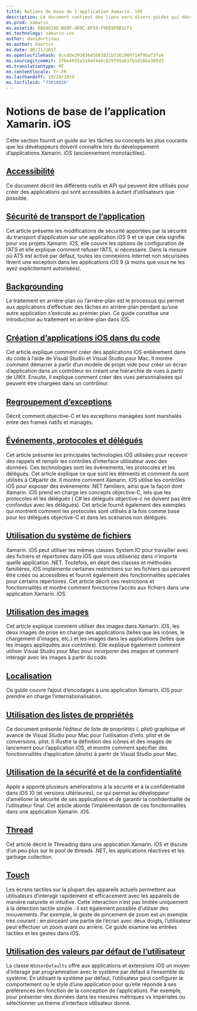 ```yaml
---
title: Notions de base de l’application Xamarin. iOS
description: Ce document contient des liens vers divers guides qui décrivent les concepts fondamentaux du développement Xamarin. iOS, tels que la sécurité du transport de l’application, l’arrière-plan, les événements et le Threading.
ms.prod: xamarin
ms.assetid: 608403AE-B09F-4D9C-8F59-F9DE9F0B1CF1
ms.technology: xamarin-ios
author: davidortinau
ms.author: daortin
ms.date: 06/21/2017
ms.openlocfilehash: 0ccdde29183645b93831b7261909714f9baf3fa4
ms.sourcegitcommit: 2fbe4932a319af4ebc829f65eb1fb1816ba305d3
ms.translationtype: MT
ms.contentlocale: fr-FR
ms.lasthandoff: 10/29/2019
ms.locfileid: "73010026"
---
```

# <a name="xamarinios-application-fundamentals"></a>Notions de base de l’application Xamarin. iOS

Cette section fournit un guide sur les tâches ou concepts les plus courants que les développeurs doivent connaître lors du développement d’applications Xamarin. iOS (anciennement monotactiles).

## <a name="accessibilityiosapp-fundamentalsaccessibilitymd"></a>[Accessibilité](~/ios/app-fundamentals/accessibility.md)

Ce document décrit les différents outils et API qui peuvent être utilisés pour créer des applications qui sont accessibles à autant d’utilisateurs que possible.

## <a name="app-transport-securityiosapp-fundamentalsatsmd"></a>[Sécurité de transport de l’application](~/ios/app-fundamentals/ats.md)

Cet article présente les modifications de sécurité apportées par la sécurité du transport d’application sur une application iOS 9 et ce que cela signifie pour vos projets Xamarin. iOS, elle couvre les options de configuration de l’ATS et elle explique comment refuser l’ATS, si nécessaire. Dans la mesure où ATS est activé par défaut, toutes les connexions Internet non sécurisées lèvent une exception dans les applications iOS 9 (à moins que vous ne les ayez explicitement autorisées).

## <a name="backgroundingiosapp-fundamentalsbackgroundingindexmd"></a>[Backgrounding](~/ios/app-fundamentals/backgrounding/index.md)

Le traitement en arrière-plan ou l’arrière-plan est le processus qui permet aux applications d’effectuer des tâches en arrière-plan pendant qu’une autre application s’exécute au premier plan. Ce guide constitue une introduction au traitement en arrière-plan dans iOS.

## <a name="creating-ios-applications-in-codeiosapp-fundamentalsios-code-onlymd"></a>[Création d’applications iOS dans du code](~/ios/app-fundamentals/ios-code-only.md)

Cet article explique comment créer des applications iOS entièrement dans du code à l’aide de Visual Studio et Visual Studio pour Mac. Il montre comment démarrer à partir d’un modèle de projet vide pour créer un écran d’application dans un contrôleur en créant une hiérarchie de vues à partir de UIKit. Ensuite, il explique comment créer des vues personnalisées qui peuvent être chargées dans un contrôleur.

## <a name="exception-marshalingiosplatformexception-marshalingmd"></a>[Regroupement d’exceptions](~/ios/platform/exception-marshaling.md)

Décrit comment objective-C et les exceptions managées sont marshalés entre des frames natifs et managés.

## <a name="events-protocols-and-delegatesiosapp-fundamentalsdelegates-protocols-and-eventsmd"></a>[Événements, protocoles et délégués](~/ios/app-fundamentals/delegates-protocols-and-events.md)

Cet article présente les principales technologies iOS utilisées pour recevoir des rappels et remplir les contrôles d’interface utilisateur avec des données. Ces technologies sont les événements, les protocoles et les délégués. Cet article explique ce que sont les éléments et comment ils sont utilisés à C#partir de. Il montre comment Xamarin. iOS utilise les contrôles iOS pour exposer des événements .NET familiers, ainsi que la façon dont Xamarin. iOS prend en charge les concepts objective-C, tels que les protocoles et les délégués ( C# les délégués objective-c ne doivent pas être confondus avec les délégués). Cet article fournit également des exemples qui montrent comment les protocoles sont utilisés à la fois comme base pour les délégués objective-C et dans les scénarios non délégués.

## <a name="working-with-the-file-systemiosapp-fundamentalsfile-systemmd"></a>[Utilisation du système de fichiers](~/ios/app-fundamentals/file-system.md)

Xamarin. iOS peut utiliser les mêmes classes System.IO pour travailler avec des fichiers et répertoires dans iOS que vous utiliseriez dans n’importe quelle application .NET. Toutefois, en dépit des classes et méthodes familières, iOS implémente certaines restrictions sur les fichiers qui peuvent être créés ou accessibles et fournit également des fonctionnalités spéciales pour certains répertoires. Cet article décrit ces restrictions et fonctionnalités et montre comment fonctionne l’accès aux fichiers dans une application Xamarin. iOS.

## <a name="working-with-imagesiosapp-fundamentalsimages-iconsindexmd"></a>[Utilisation des images](~/ios/app-fundamentals/images-icons/index.md)

Cet article explique comment utiliser des images dans Xamarin. iOS, les deux images de prise en charge des applications (telles que les icônes, le chargement d’images, etc.) et les images dans les applications (telles que les images appliquées aux contrôles). Elle explique également comment utiliser Visual Studio pour Mac pour incorporer des images et comment interagir avec les images à partir du code.

## <a name="localizationiosapp-fundamentalslocalizationindexmd"></a>[Localisation](~/ios/app-fundamentals/localization/index.md)

Ce guide couvre l’ajout d’encodages à une application Xamarin. iOS pour prendre en charge l’internationalisation.

## <a name="working-with-property-listsiosapp-fundamentalsindexmd"></a>[Utilisation des listes de propriétés](~/ios/app-fundamentals/index.md)

Ce document présente l’éditeur de liste de propriétés (. plist) graphique et avancé de Visual Studio pour Mac pour l’utilisation d’info. plist et de conversions. plist. Il illustre la définition des icônes et des images de lancement pour l’application iOS, et montre comment spécifier des fonctionnalités d’application (droits) à partir de Visual Studio pour Mac.

## <a name="working-with-security-and-privacyiosapp-fundamentalssecurity-privacymd"></a>[Utilisation de la sécurité et de la confidentialité](~/ios/app-fundamentals/security-privacy.md)

Apple a apporté plusieurs améliorations à la sécurité et à la confidentialité dans iOS 10 (et versions ultérieures), ce qui permet au développeur d’améliorer la sécurité de ses applications et de garantir la confidentialité de l’utilisateur final. Cet article aborde l’implémentation de ces fonctionnalités dans une application Xamarin. iOS.

## <a name="threadingiosapp-fundamentalsthreadingmd"></a>[Thread](~/ios/app-fundamentals/threading.md)

Cet article décrit le Threading dans une application Xamarin. iOS et discute d’un peu plus sur le pool de threads .NET, les applications réactives et les garbage collection.

## <a name="touchiosapp-fundamentalstouchindexmd"></a>[Touch](~/ios/app-fundamentals/touch/index.md)

Les écrans tactiles sur la plupart des appareils actuels permettent aux utilisateurs d’interagir rapidement et efficacement avec les appareils de manière naturelle et intuitive. Cette interaction n’est pas limitée uniquement à la détection tactile simple : il est également possible d’utiliser des mouvements. Par exemple, le geste de pincement de zoom est un exemple très courant : en pinceant une partie de l’écran avec deux doigts, l’utilisateur peut effectuer un zoom avant ou arrière. Ce guide examine les entrées tactiles et les gestes dans iOS.

## <a name="working-with-user-defaultsiosapp-fundamentalsuser-defaultsmd"></a>[Utilisation des valeurs par défaut de l’utilisateur](~/ios/app-fundamentals/user-defaults.md)

La classe `NSUserDefaults` offre aux applications et extensions iOS un moyen d’interagir par programmation avec le système par défaut à l’ensemble du système. En utilisant le système par défaut, l’utilisateur peut configurer le comportement ou le style d’une application pour qu’elle réponde à ses préférences (en fonction de la conception de l’application). Par exemple, pour présenter des données dans les mesures métriques vs impériales ou sélectionner un thème d’interface utilisateur donné.
